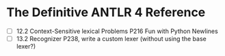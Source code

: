# The Definitive ANTLR 4 Reference

- [ ] 12.2 Context-Sensitive lexical Problems P216 Fun with Python Newlines
- [ ] 13.2 Recognizer P238, write a custom lexer (without using the base lexer?)